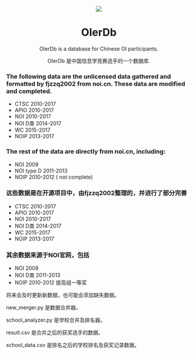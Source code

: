 <p align="center">
<img src="https://github.com/JuruoWang/OIer/edit/master/on_server/logo-white.png" />
</p>

<h1 align="center">OIerDb</h1>

<p align="center">OIerDb is a database for Chinese OI participants.</p>
<p align="center">OIerDb 是中国信息学竞赛选手的一个数据库.</p>

### The following data are the unlicensed data gathered and formatted by fjzzq2002 from noi.cn. These data are modified and completed.
- CTSC 2010-2017
- APIO 2010-2017
- NOI 2010-2017
- NOI D类 2014-2017
- WC 2015-2017
- NOIP 2013-2017

### The rest of the data are directly from noi.cn, including:

- NOI 2009
- NOI type D 2011-2013
- NOIP 2010-2012 ( not complete)



### 这些数据是在开源项目中，由fjzzq2002整理的，并进行了部分完善
- CTSC 2010-2017
- APIO 2010-2017
- NOI 2010-2017
- NOI D类 2014-2017
- WC 2015-2017
- NOIP 2013-2017

### 其余数据来源于NOI官网，包括

- NOI 2009
- NOI D类 2011-2013
- NOIP 2010-2012 提高组一等奖

将来会及时更新新数据，也可能会添加缺失数据。

new_merger.py 是数据合并器。

school_analyzer.py 是学校合并及排名器。

result.csv 是合并之后的获奖选手的数据。

school_data.csv 是排名之后的学校排名及获奖记录数据。

